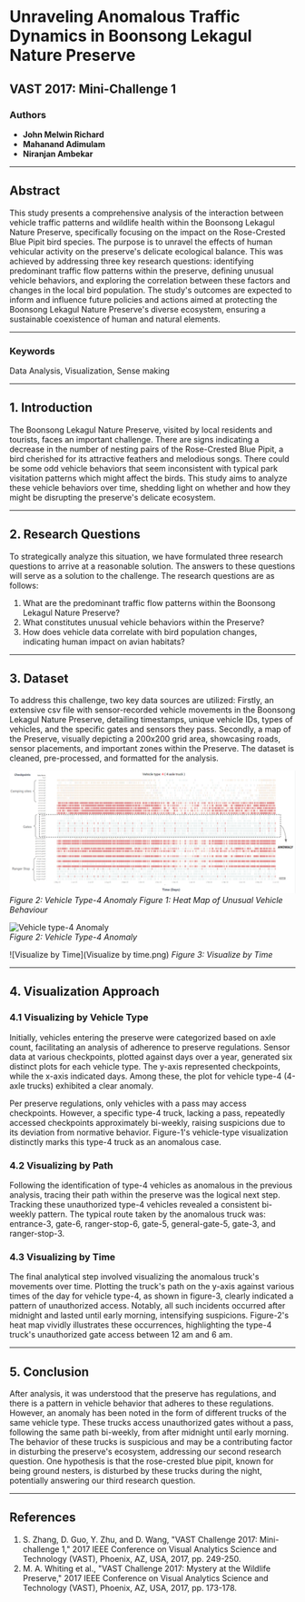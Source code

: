 # Unraveling Anomalous Traffic Dynamics in Boonsong Lekagul Nature Preserve
## VAST 2017: Mini-Challenge 1

### Authors
- **John Melwin Richard**  
- **Mahanand Adimulam**  
- **Niranjan Ambekar**  

---

## Abstract
This study presents a comprehensive analysis of the interaction between vehicle traffic patterns and wildlife health within the Boonsong Lekagul Nature Preserve, specifically focusing on the impact on the Rose-Crested Blue Pipit bird species. The purpose is to unravel the effects of human vehicular activity on the preserve's delicate ecological balance. This was achieved by addressing three key research questions: identifying predominant traffic flow patterns within the preserve, defining unusual vehicle behaviors, and exploring the correlation between these factors and changes in the local bird population. The study's outcomes are expected to inform and influence future policies and actions aimed at protecting the Boonsong Lekagul Nature Preserve's diverse ecosystem, ensuring a sustainable coexistence of human and natural elements.

---

### Keywords
Data Analysis, Visualization, Sense making

---

## 1. Introduction
The Boonsong Lekagul Nature Preserve, visited by local residents and tourists, faces an important challenge. There are signs indicating a decrease in the number of nesting pairs of the Rose-Crested Blue Pipit, a bird cherished for its attractive feathers and melodious songs. There could be some odd vehicle behaviors that seem inconsistent with typical park visitation patterns which might affect the birds. This study aims to analyze these vehicle behaviors over time, shedding light on whether and how they might be disrupting the preserve's delicate ecosystem.

---

## 2. Research Questions
To strategically analyze this situation, we have formulated three research questions to arrive at a reasonable solution. The answers to these questions will serve as a solution to the challenge. The research questions are as follows:
1. What are the predominant traffic flow patterns within the Boonsong Lekagul Nature Preserve?
2. What constitutes unusual vehicle behaviors within the Preserve?
3. How does vehicle data correlate with bird population changes, indicating human impact on avian habitats?

---

## 3. Dataset
To address this challenge, two key data sources are utilized: Firstly, an extensive csv file with sensor-recorded vehicle movements in the Boonsong Lekagul Nature Preserve, detailing timestamps, unique vehicle IDs, types of vehicles, and the specific gates and sensors they pass. Secondly, a map of the Preserve, visually depicting a 200x200 grid area, showcasing roads, sensor placements, and important zones within the Preserve. The dataset is cleaned, pre-processed, and formatted for the analysis.

![Vehicle Type-4 Anomaly](Vehicle-type-4%20Anomaly.png)
_Figure 2: Vehicle Type-4 Anomaly_
_Figure 1: Heat Map of Unusual Vehicle Behaviour_

![Vehicle type-4 Anomaly](path/to/your/image/Vehicle-type-4_Anomaly.png)  
_Figure 2: Vehicle Type-4 Anomaly_

![Visualize by Time](Visualize by time.png)
_Figure 3: Visualize by Time_

---

## 4. Visualization Approach
### 4.1 Visualizing by Vehicle Type
Initially, vehicles entering the preserve were categorized based on axle count, facilitating an analysis of adherence to preserve regulations. Sensor data at various checkpoints, plotted against days over a year, generated six distinct plots for each vehicle type. The y-axis represented checkpoints, while the x-axis indicated days. Among these, the plot for vehicle type-4 (4-axle trucks) exhibited a clear anomaly.

Per preserve regulations, only vehicles with a pass may access checkpoints. However, a specific type-4 truck, lacking a pass, repeatedly accessed checkpoints approximately bi-weekly, raising suspicions due to its deviation from normative behavior. Figure-1's vehicle-type visualization distinctly marks this type-4 truck as an anomalous case.

### 4.2 Visualizing by Path
Following the identification of type-4 vehicles as anomalous in the previous analysis, tracing their path within the preserve was the logical next step. Tracking these unauthorized type-4 vehicles revealed a consistent bi-weekly pattern. The typical route taken by the anomalous truck was: entrance-3, gate-6, ranger-stop-6, gate-5, general-gate-5, gate-3, and ranger-stop-3.

### 4.3 Visualizing by Time
The final analytical step involved visualizing the anomalous truck's movements over time. Plotting the truck's path on the y-axis against various times of the day for vehicle type-4, as shown in figure-3, clearly indicated a pattern of unauthorized access. Notably, all such incidents occurred after midnight and lasted until early morning, intensifying suspicions. Figure-2's heat map vividly illustrates these occurrences, highlighting the type-4 truck's unauthorized gate access between 12 am and 6 am.

---

## 5. Conclusion
After analysis, it was understood that the preserve has regulations, and there is a pattern in vehicle behavior that adheres to these regulations. However, an anomaly has been noted in the form of different trucks of the same vehicle type. These trucks access unauthorized gates without a pass, following the same path bi-weekly, from after midnight until early morning. The behavior of these trucks is suspicious and may be a contributing factor in disturbing the preserve's ecosystem, addressing our second research question. One hypothesis is that the rose-crested blue pipit, known for being ground nesters, is disturbed by these trucks during the night, potentially answering our third research question.

---

## References
1. S. Zhang, D. Guo, Y. Zhu, and D. Wang, "VAST Challenge 2017: Mini-challenge 1," 2017 IEEE Conference on Visual Analytics Science and Technology (VAST), Phoenix, AZ, USA, 2017, pp. 249-250.
2. M. A. Whiting et al., "VAST Challenge 2017: Mystery at the Wildlife Preserve," 2017 IEEE Conference on Visual Analytics Science and Technology (VAST), Phoenix, AZ, USA, 2017, pp. 173-178.
